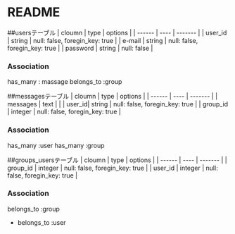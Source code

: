 # README

##usersテーブル
| cloumn | type | options |
| ------ | ---- | ------- |
| user_id | string | null: false, foregin_key: true |
| e-mail | string | null: false, foregin_key: true |
| password | string | null: false |

### Association
has_many : massage
belongs_to :group

##messagesテーブル
| cloumn | type | options |
| ------ | ---- | ------- |
| messages | text | |
| user_id| string | null: false, foregin_key: true |
| group_id | integer | null: false, foregin_key: true |


### Association
has_many :user
has_many :group

##groups_usersテーブル
| cloumn | type | options |
| ------ | ---- | ------- |
| group_id | integer | null: false, foregin_key: true |
| user_id | integer | null: false, foregin_key: true |

### Association

  belongs_to :group
- belongs_to :user


